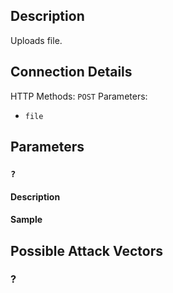 ## Description

Uploads file.

## Connection Details

HTTP Methods: `POST`
Parameters: 
- `file`

## Parameters 

### `?`

#### Description

#### Sample


## Possible Attack Vectors

### ?


